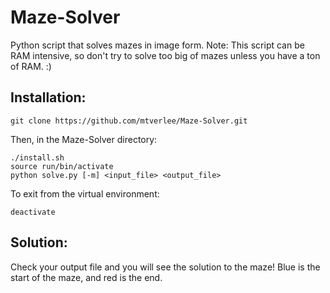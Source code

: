 # Maze-Solver
Python script that solves mazes in image form. Note: This script can be RAM intensive, so don't try to solve too big of mazes unless you have a ton of RAM. :)

## Installation:
```
git clone https://github.com/mtverlee/Maze-Solver.git
```

Then, in the Maze-Solver directory:
```
./install.sh
source run/bin/activate
python solve.py [-m] <input_file> <output_file>
```

To exit from the virtual environment:
```
deactivate
```

## Solution:
Check your output file and you will see the solution to the maze!
Blue is the start of the maze, and red is the end.